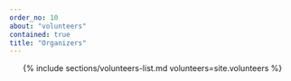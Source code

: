 ```yaml
---
order_no: 10
about: "volunteers"
contained: true
title: "Organizers"
---
```


<ol class="volunteers-list">
  {% include sections/volunteers-list.md volunteers=site.volunteers %}
</ol>
